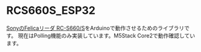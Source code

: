 # RCS660S_ESP32

[SonyのFelicaリーダ RC-S660/S](https://www.sony.co.jp/Products/felica/business/products/reader/RC-S660S.html)をArduinoで動作させるためのライブラリです。
現在はPolling機能のみ実装しています。M5Stack Core2で動作確認しています。
